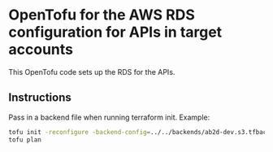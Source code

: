 # OpenTofu for the AWS RDS configuration for APIs in target accounts

This OpenTofu code sets up the RDS for the APIs.

## Instructions

Pass in a backend file when running terraform init. Example:

```bash
tofu init -reconfigure -backend-config=../../backends/ab2d-dev.s3.tfbackend
tofu plan
```
